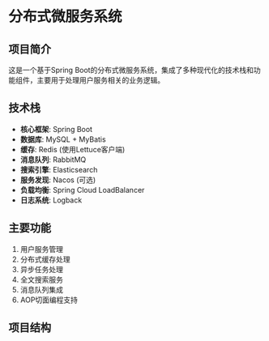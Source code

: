 # 分布式微服务系统

## 项目简介
这是一个基于Spring Boot的分布式微服务系统，集成了多种现代化的技术栈和功能组件，主要用于处理用户服务相关的业务逻辑。

## 技术栈
- **核心框架**: Spring Boot
- **数据库**: MySQL + MyBatis
- **缓存**: Redis (使用Lettuce客户端)
- **消息队列**: RabbitMQ
- **搜索引擎**: Elasticsearch
- **服务发现**: Nacos (可选)
- **负载均衡**: Spring Cloud LoadBalancer
- **日志系统**: Logback

## 主要功能
1. 用户服务管理
2. 分布式缓存处理
3. 异步任务处理
4. 全文搜索服务
5. 消息队列集成
6. AOP切面编程支持

## 项目结构 